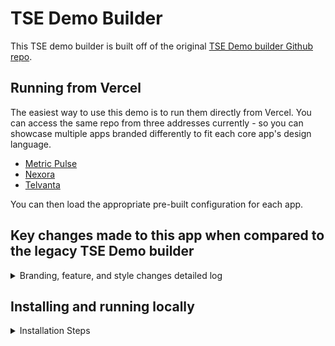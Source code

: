 # TSE Demo Builder

This TSE demo builder is built off of the original [TSE Demo builder Github repo](https://github.com/thoughtspot/ts-demo-builder).

## Running from Vercel

The easiest way to use this demo is to run them directly from Vercel. You can access the same repo from three addresses currently - so you can showcase multiple apps branded differently to fit each core app's design language.
* [Metric Pulse](https://metricpulse.vercel.app/)
* [Nexora](nexora-webapp.vercel.app)
* [Telvanta](https://telvanta.vercel.app/)

You can then load the appropriate pre-built configuration for each app.

## Key changes made to this app when compared to the legacy TSE Demo builder
<details>
<summary>Branding, feature, and style changes detailed log</summary>
### Branding
* Built a non-changeable home page simulating a marketing application. This home page dynamically picks up the user name in the app, and follows the app's main theme colors.
* The app take a portion of the app's icon to create a favicon on the Browser
* The app takes the app's name as the name of the tab in your browser

### Features
#### Spotter Embed
* The Spotter embed page fully follows the app's theme to look blended into the core app
* SpotterEmbed now shows working custom actions - note that many custom actions are hardcoded to be hidden directly from Spotter embed to avoid a large dropdown of strangely named custom actions.

#### Pre-built styles
* Can now inject CSS variables, logo, and string replacements right in the pre-built styles.
* Created three pre-built styles that fit the pre-built demo apps, and removed the other default styles from the legacy demo
</details>

## Installing and running locally

<details>
<summary>Installation Steps</summary>
To install locally you can either install using the Git command line (recommended) or downloading the files.

### Download files

#### Download with GIT

To install using `git` open Terminal or PowerShell and navigate to a folder where you want to install the demo builder.  Note that the demo builder will be installed into a child folder.

Now run the following command: `git clone https://github.com/nrentz-ts/ts-demo-builder-sept10.git`

You should see files download and then get a success message.

#### Download via ZIP file

Alternatively you can just download using the code button and selecting `Download ZIP`.  This will download a zip file.  Put the file into the folder where you want it and double click to extract the files.

### Installing dependencies

You should now have folder named either ts-demo-builder or ts-demo-builder-main.  `cd` into the folder.  

Run the following command: `npm install`

You should see dependencies getting installed.  You may see warning about dependencies or deprecations, but you can ignore those (usually).

### Create a .env file

To demo DAG capabilities, you need to create a .env file in the root directory and add the following:

`REACT_APP_GPT_API_KEY=<your key>`, where `<your key>` is a valid OpenAI key.  

### Starting the demo code

To start the server, from the root folder run `npm start`.  You will see messages, but then you should see a browser open to `http://localhost:3000`.
</details>
